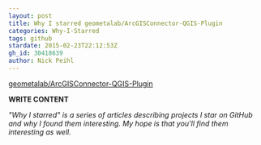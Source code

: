 ```yaml
---
layout: post
title: Why I starred geometalab/ArcGISConnector-QGIS-Plugin
categories: Why-I-Starred
tags: github
stardate: 2015-02-23T22:12:53Z
gh_id: 30418639
author: Nick Peihl
---
```


[geometalab/ArcGISConnector-QGIS-Plugin](https://github.com/geometalab/ArcGISConnector-QGIS-Plugin)

**WRITE CONTENT**

*"Why I starred" is a series of articles describing projects I star on GitHub and why I found them interesting. My hope is that you'll find them interesting as well.*

